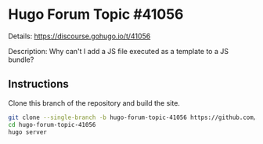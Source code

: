 # Hugo Forum Topic #41056

Details: <https://discourse.gohugo.io/t/41056>

Description: Why can't I add a JS file executed as a template to a JS bundle?

## Instructions

Clone this branch of the repository and build the site.

```bash
git clone --single-branch -b hugo-forum-topic-41056 https://github.com/jmooring/hugo-testing hugo-forum-topic-41056
cd hugo-forum-topic-41056
hugo server
```
